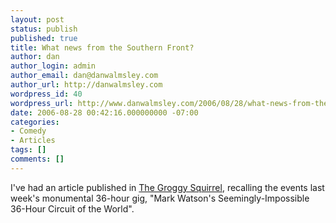 ```yaml
---
layout: post
status: publish
published: true
title: What news from the Southern Front?
author: dan
author_login: admin
author_email: dan@danwalmsley.com
author_url: http://danwalmsley.com
wordpress_id: 40
wordpress_url: http://www.danwalmsley.com/2006/08/28/what-news-from-the-southern-front/
date: 2006-08-28 00:42:16.000000000 -07:00
categories:
- Comedy
- Articles
tags: []
comments: []
---
```

I've had an article published in <a href="http://www2.thegroggysquirrel.com/issues/34/article/A+Seemingly-Impossible+Feat">The Groggy Squirrel</a>, recalling the events last week's monumental 36-hour gig, "Mark Watson's Seemingly-Impossible 36-Hour Circuit of the World".
